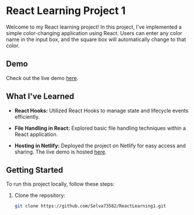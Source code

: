 # React Learning Project 1

Welcome to my React learning project! In this project, I've implemented a simple color-changing application using React. Users can enter any color name in the input box, and the square box will automatically change to that color.

## Demo

Check out the live demo [here](https://65eb026ddac4541f37f50c2b--reactlearning001.netlify.app/).

## What I've Learned

- **React Hooks:** Utilized React Hooks to manage state and lifecycle events efficiently.

- **File Handling in React:** Explored basic file handling techniques within a React application.

- **Hosting in Netlify:** Deployed the project on Netlify for easy access and sharing. The live demo is hosted [here](https://65eb026ddac4541f37f50c2b--reactlearning001.netlify.app/).

## Getting Started

To run this project locally, follow these steps:

1. Clone the repository:

   ```bash
   git clone https://github.com/Selva73582/ReactLearning1.git
